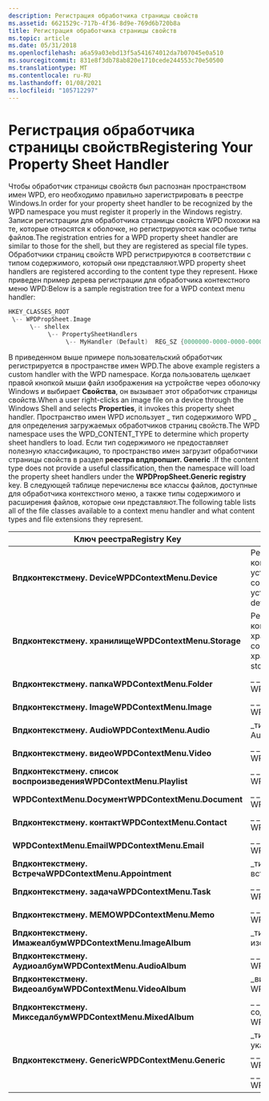 ```yaml
---
description: Регистрация обработчика страницы свойств
ms.assetid: 6621529c-717b-4f36-8d9e-769d6b720b8a
title: Регистрация обработчика страницы свойств
ms.topic: article
ms.date: 05/31/2018
ms.openlocfilehash: a6a59a03ebd13f5a541674012da7b07045e0a510
ms.sourcegitcommit: 831e8f3db78ab820e1710cede244553c70e50500
ms.translationtype: MT
ms.contentlocale: ru-RU
ms.lasthandoff: 01/08/2021
ms.locfileid: "105712297"
---
```

# <a name="registering-your-property-sheet-handler"></a><span data-ttu-id="91a9c-103">Регистрация обработчика страницы свойств</span><span class="sxs-lookup"><span data-stu-id="91a9c-103">Registering Your Property Sheet Handler</span></span>

<span data-ttu-id="91a9c-104">Чтобы обработчик страницы свойств был распознан пространством имен WPD, его необходимо правильно зарегистрировать в реестре Windows.</span><span class="sxs-lookup"><span data-stu-id="91a9c-104">In order for your property sheet handler to be recognized by the WPD namespace you must register it properly in the Windows registry.</span></span> <span data-ttu-id="91a9c-105">Записи регистрации для обработчика страницы свойств WPD похожи на те, которые относятся к оболочке, но регистрируются как особые типы файлов.</span><span class="sxs-lookup"><span data-stu-id="91a9c-105">The registration entries for a WPD property sheet handler are similar to those for the shell, but they are registered as special file types.</span></span> <span data-ttu-id="91a9c-106">Обработчики страниц свойств WPD регистрируются в соответствии с типом содержимого, который они представляют.</span><span class="sxs-lookup"><span data-stu-id="91a9c-106">WPD property sheet handlers are registered according to the content type they represent.</span></span> <span data-ttu-id="91a9c-107">Ниже приведен пример дерева регистрации для обработчика контекстного меню WPD:</span><span class="sxs-lookup"><span data-stu-id="91a9c-107">Below is a sample registration tree for a WPD context menu handler:</span></span>


```C++
HKEY_CLASSES_ROOT
 \-- WPDPropSheet.Image
      \-- shellex
           \-- PropertySheetHandlers
                \-- MyHandler (Default)  REG_SZ {0000000-0000-0000-0000-000000000000}

```



<span data-ttu-id="91a9c-108">В приведенном выше примере пользовательский обработчик регистрируется в пространстве имен WPD.</span><span class="sxs-lookup"><span data-stu-id="91a9c-108">The above example registers a custom handler with the WPD namespace.</span></span> <span data-ttu-id="91a9c-109">Когда пользователь щелкает правой кнопкой мыши файл изображения на устройстве через оболочку Windows и выбирает **Свойства**, он вызывает этот обработчик страницы свойств.</span><span class="sxs-lookup"><span data-stu-id="91a9c-109">When a user right-clicks an image file on a device through the Windows Shell and selects **Properties**, it invokes this property sheet handler.</span></span> <span data-ttu-id="91a9c-110">Пространство имен WPD использует \_ тип содержимого WPD \_ для определения загружаемых обработчиков страниц свойств.</span><span class="sxs-lookup"><span data-stu-id="91a9c-110">The WPD namespace uses the WPD\_CONTENT\_TYPE to determine which property sheet handlers to load.</span></span> <span data-ttu-id="91a9c-111">Если тип содержимого не предоставляет полезную классификацию, то пространство имен загрузит обработчики страницы свойств в раздел **реестра впдпропшит. Generic** .</span><span class="sxs-lookup"><span data-stu-id="91a9c-111">If the content type does not provide a useful classification, then the namespace will load the property sheet handlers under the **WPDPropSheet.Generic registry** key.</span></span> <span data-ttu-id="91a9c-112">В следующей таблице перечислены все классы файлов, доступные для обработчика контекстного меню, а также типы содержимого и расширения файлов, которые они представляют.</span><span class="sxs-lookup"><span data-stu-id="91a9c-112">The following table lists all of the file classes available to a context menu handler and what content types and file extensions they represent.</span></span>



| <span data-ttu-id="91a9c-113">Ключ реестра</span><span class="sxs-lookup"><span data-stu-id="91a9c-113">Registry Key</span></span>                   | <span data-ttu-id="91a9c-114">Тип содержимого WPD</span><span class="sxs-lookup"><span data-stu-id="91a9c-114">WPD Content Type</span></span>                                                                                                               |
|--------------------------------|--------------------------------------------------------------------------------------------------------------------------------|
| <span data-ttu-id="91a9c-115">**Впдконтекстмену. Device**</span><span class="sxs-lookup"><span data-stu-id="91a9c-115">**WPDContextMenu.Device**</span></span>      | <span data-ttu-id="91a9c-116">Регистрация в этом ключе позволяет обработчику контекстного меню на уровне устройства.</span><span class="sxs-lookup"><span data-stu-id="91a9c-116">Registering under this key enables your context menu handler at the device level.</span></span> <span data-ttu-id="91a9c-117">(Щелкните устройство правой кнопкой мыши.)</span><span class="sxs-lookup"><span data-stu-id="91a9c-117">(Right-click on a device.)</span></span>                   |
| <span data-ttu-id="91a9c-118">**Впдконтекстмену. хранилище**</span><span class="sxs-lookup"><span data-stu-id="91a9c-118">**WPDContextMenu.Storage**</span></span>     | <span data-ttu-id="91a9c-119">Регистрация в этом ключе позволяет обработчику контекстного меню на уровне хранилища.</span><span class="sxs-lookup"><span data-stu-id="91a9c-119">Registering under this key enables your context menu handler at the storage level.</span></span> <span data-ttu-id="91a9c-120">(Щелкните хранилище правой кнопкой мыши.)</span><span class="sxs-lookup"><span data-stu-id="91a9c-120">(Right-click on a storage.)</span></span>                 |
| <span data-ttu-id="91a9c-121">**Впдконтекстмену. папка**</span><span class="sxs-lookup"><span data-stu-id="91a9c-121">**WPDContextMenu.Folder**</span></span>      | <span data-ttu-id="91a9c-122">\_ \_ Папка типа содержимого \_ WPD</span><span class="sxs-lookup"><span data-stu-id="91a9c-122">WPD\_CONTENT\_TYPE\_FOLDER</span></span>                                                                                                     |
| <span data-ttu-id="91a9c-123">**Впдконтекстмену. Image**</span><span class="sxs-lookup"><span data-stu-id="91a9c-123">**WPDContextMenu.Image**</span></span>       | <span data-ttu-id="91a9c-124">\_ \_ изображение типа содержимого \_ WPD</span><span class="sxs-lookup"><span data-stu-id="91a9c-124">WPD\_CONTENT\_TYPE\_IMAGE</span></span>                                                                                                      |
| <span data-ttu-id="91a9c-125">**Впдконтекстмену. Audio**</span><span class="sxs-lookup"><span data-stu-id="91a9c-125">**WPDContextMenu.Audio**</span></span>       | <span data-ttu-id="91a9c-126">\_тип содержимого \_ WPD \_ Audio</span><span class="sxs-lookup"><span data-stu-id="91a9c-126">WPD\_CONTENT\_TYPE\_AUDIO</span></span>                                                                                                      |
| <span data-ttu-id="91a9c-127">**Впдконтекстмену. видео**</span><span class="sxs-lookup"><span data-stu-id="91a9c-127">**WPDContextMenu.Video**</span></span>       | <span data-ttu-id="91a9c-128">\_ \_ видео типа содержимого \_ WPD</span><span class="sxs-lookup"><span data-stu-id="91a9c-128">WPD\_CONTENT\_TYPE\_VIDEO</span></span>                                                                                                      |
| <span data-ttu-id="91a9c-129">**Впдконтекстмену. список воспроизведения**</span><span class="sxs-lookup"><span data-stu-id="91a9c-129">**WPDContextMenu.Playlist**</span></span>    | <span data-ttu-id="91a9c-130">\_ \_ список воспроизведения типов содержимого WPD \_</span><span class="sxs-lookup"><span data-stu-id="91a9c-130">WPD\_CONTENT\_TYPE\_PLAYLIST</span></span>                                                                                                   |
| <span data-ttu-id="91a9c-131">**WPDContextMenu.Docумент**</span><span class="sxs-lookup"><span data-stu-id="91a9c-131">**WPDContextMenu.Document**</span></span>    | <span data-ttu-id="91a9c-132">\_ \_ документ типа содержимого \_ WPD</span><span class="sxs-lookup"><span data-stu-id="91a9c-132">WPD\_CONTENT\_TYPE\_DOCUMENT</span></span>                                                                                                   |
| <span data-ttu-id="91a9c-133">**Впдконтекстмену. контакт**</span><span class="sxs-lookup"><span data-stu-id="91a9c-133">**WPDContextMenu.Contact**</span></span>     | <span data-ttu-id="91a9c-134">\_ \_ контакт типа содержимого \_ WPD</span><span class="sxs-lookup"><span data-stu-id="91a9c-134">WPD\_CONTENT\_TYPE\_CONTACT</span></span>                                                                                                    |
| <span data-ttu-id="91a9c-135">**WPDContextMenu.Email**</span><span class="sxs-lookup"><span data-stu-id="91a9c-135">**WPDContextMenu.Email**</span></span>       | <span data-ttu-id="91a9c-136">\_ \_ \_ адрес электронной почты типа содержимого WPD</span><span class="sxs-lookup"><span data-stu-id="91a9c-136">WPD\_CONTENT\_TYPE\_EMAIL</span></span>                                                                                                      |
| <span data-ttu-id="91a9c-137">**Впдконтекстмену. Встреча**</span><span class="sxs-lookup"><span data-stu-id="91a9c-137">**WPDContextMenu.Appointment**</span></span> | <span data-ttu-id="91a9c-138">\_тип содержимого WPD — \_ \_ встреча</span><span class="sxs-lookup"><span data-stu-id="91a9c-138">WPD\_CONTENT\_TYPE\_APPOINTMENT</span></span>                                                                                                |
| <span data-ttu-id="91a9c-139">**Впдконтекстмену. задача**</span><span class="sxs-lookup"><span data-stu-id="91a9c-139">**WPDContextMenu.Task**</span></span>        | <span data-ttu-id="91a9c-140">\_ \_ задача типа содержимого \_ WPD</span><span class="sxs-lookup"><span data-stu-id="91a9c-140">WPD\_CONTENT\_TYPE\_TASK</span></span>                                                                                                       |
| <span data-ttu-id="91a9c-141">**Впдконтекстмену. МЕМО**</span><span class="sxs-lookup"><span data-stu-id="91a9c-141">**WPDContextMenu.Memo**</span></span>        | <span data-ttu-id="91a9c-142">\_ \_ МЕМО типа содержимого \_ WPD</span><span class="sxs-lookup"><span data-stu-id="91a9c-142">WPD\_CONTENT\_TYPE\_MEMO</span></span>                                                                                                       |
| <span data-ttu-id="91a9c-143">**Впдконтекстмену. Имажеалбум**</span><span class="sxs-lookup"><span data-stu-id="91a9c-143">**WPDContextMenu.ImageAlbum**</span></span>  | <span data-ttu-id="91a9c-144">\_тип содержимого WPD — \_ \_ \_ альбом изображений</span><span class="sxs-lookup"><span data-stu-id="91a9c-144">WPD\_CONTENT\_TYPE\_IMAGE\_ALBUM</span></span>                                                                                               |
| <span data-ttu-id="91a9c-145">**Впдконтекстмену. Аудиоалбум**</span><span class="sxs-lookup"><span data-stu-id="91a9c-145">**WPDContextMenu.AudioAlbum**</span></span>  | <span data-ttu-id="91a9c-146">\_ \_ \_ звуковой \_ альбом типа содержимого WPD</span><span class="sxs-lookup"><span data-stu-id="91a9c-146">WPD\_CONTENT\_TYPE\_AUDIO\_ALBUM</span></span>                                                                                               |
| <span data-ttu-id="91a9c-147">**Впдконтекстмену. Видеоалбум**</span><span class="sxs-lookup"><span data-stu-id="91a9c-147">**WPDContextMenu.VideoAlbum**</span></span>  | <span data-ttu-id="91a9c-148">\_видеоадаптер \_ типа \_ содержимого \_ WPD</span><span class="sxs-lookup"><span data-stu-id="91a9c-148">WPD\_CONTENT\_TYPE\_VIDEO\_ALBUM</span></span>                                                                                               |
| <span data-ttu-id="91a9c-149">**Впдконтекстмену. Микседалбум**</span><span class="sxs-lookup"><span data-stu-id="91a9c-149">**WPDContextMenu.MixedAlbum**</span></span>  | <span data-ttu-id="91a9c-150">\_ \_ \_ альбом смешанного \_ содержимого типа содержимого \_ WPD</span><span class="sxs-lookup"><span data-stu-id="91a9c-150">WPD\_CONTENT\_TYPE\_MIXED\_CONTENT\_ALBUM</span></span>                                                                                      |
| <span data-ttu-id="91a9c-151">**Впдконтекстмену. Generic**</span><span class="sxs-lookup"><span data-stu-id="91a9c-151">**WPDContextMenu.Generic**</span></span>     | <span data-ttu-id="91a9c-152">\_тип содержимого WPD не \_ \_ указан</span><span class="sxs-lookup"><span data-stu-id="91a9c-152">WPD\_CONTENT\_TYPE\_UNSPECIFIED</span></span><br/> <span data-ttu-id="91a9c-153">\_ \_ \_ универсальный \_ файл типа содержимого WPD</span><span class="sxs-lookup"><span data-stu-id="91a9c-153">WPD\_CONTENT\_TYPE\_GENERIC\_FILE</span></span><br/> <span data-ttu-id="91a9c-154">\_ \_ программа типа содержимого \_ WPD</span><span class="sxs-lookup"><span data-stu-id="91a9c-154">WPD\_CONTENT\_TYPE\_PROGRAM</span></span><br/> |



 

 

 




